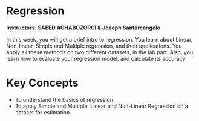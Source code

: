 # Regression

**Instructors: SAEED AGHABOZORGI & Joseph Santarcangelo**

In this week, you will get a brief intro to regression. You learn about Linear, Non-linear, Simple and Multiple regression, and their applications. You apply all these methods on two different datasets, in the lab part. Also, you learn how to evaluate your regression model, and calculate its accuracy

# Key Concepts
- To understand the basics of regression
- To apply Simple and Multiple, Linear and Non-Linear Regression on a dataset for estimation.